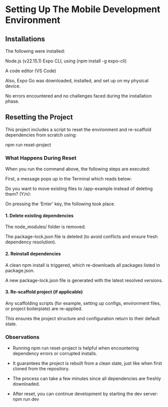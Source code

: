 # Setting Up The Mobile Development Environment

## Installations

The following were installed:

Node.js (v22.15.1) Expo CLI, using (npm install -g expo-cli)

A code editor (VS Code)

Also, Expo Go was downloaded, installed, and set up on my physical device.

No errors encountered and no challenges faced during the installation phase.

## Resetting the Project

This project includes a script to reset the environment and re-scaffold dependencies from scratch using:

npm run reset-project

### What Happens During Reset

When you run the command above, the following steps are executed:

First, a message pops up in the Terminal which reads below:

Do you want to move existing files to /app-example instead of deleting them? (Y/n):

On pressing the 'Enter' key, the following took place.

#### 1. Delete existing dependencies

The node_modules/ folder is removed.

The package-lock.json file is deleted (to avoid conflicts and ensure fresh dependency resolution).

#### 2. Reinstall dependencies

A clean npm install is triggered, which re-downloads all packages listed in package.json.

A new package-lock.json file is generated with the latest resolved versions.

#### 3. Re-scaffold project (if applicable)

Any scaffolding scripts (for example, setting up configs, environment files, or project boilerplate) are re-applied.

This ensures the project structure and configuration return to their default state.

### Observations

- Running npm run reset-project is helpful when encountering dependency errors or corrupted installs.

- It guarantees the project is rebuilt from a clean slate, just like when first cloned from the repository.

- The process can take a few minutes since all dependencies are freshly downloaded.

- After reset, you can continue development by starting the dev server:
  npm run dev
